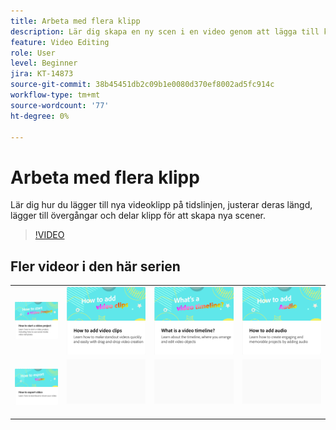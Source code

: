 ```yaml
---
title: Arbeta med flera klipp
description: Lär dig skapa en ny scen i en video genom att lägga till klipp på tidslinjen
feature: Video Editing
role: User
level: Beginner
jira: KT-14873
source-git-commit: 38b45451db2c09b1e0080d370ef8002ad5fc914c
workflow-type: tm+mt
source-wordcount: '77'
ht-degree: 0%

---
```


# Arbeta med flera klipp

Lär dig hur du lägger till nya videoklipp på tidslinjen, justerar deras längd, lägger till övergångar och delar klipp för att skapa nya scener.

>[!VIDEO](https://video.tv.adobe.com/v/3427091?quality=12&learn=on&hidetitle=true)

## Fler videor i den här serien

<table style="table-layout:fixed">
<tr>
   <td>
         <a href="start-video.md">
            <img alt="Starta ett videoprojekt" src="assets/start-video.png" />
         </a>
   </td>
  <td>
         <a href="add-video-clips.md">
            <img alt="Lägga till videoklipp" src="assets/add-video-clips.png" />
         </a>
   </td>
   <td>
         <a href="video-timeline.md">
            <img alt="Vad är en videotidslinje?" src="assets/video-timeline.png" />
         </a>
   </td>
   <td>
         <a href="add-audio-video.md">
            <img alt="Lägga till ljud" src="assets/add-audio-video.png" />
         </a>
   </td>
</tr>
<tr>
    <td>
         <a href="export-video.md">
            <img alt="Exportera video" src="assets/export-video.png" />
         </a>
   </td>
   <td>
    <img alt="Avgränsare" src="../assets/Gray_thumbnail.png" />
    <div>
    <br>
   </td>
   <td>
    <img alt="Avgränsare" src="../assets/Gray_thumbnail.png" />
    <div>
    <br>
   </td>
   <td>
    <img alt="Avgränsare" src="../assets/Gray_thumbnail.png" />
    <div>
    <br>
   </td>
</tr>
</table>
